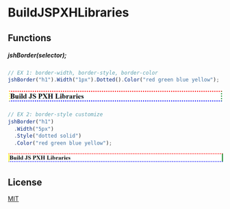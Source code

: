 # BuildJSPXHLibraries

## Functions

##### jshBorder(selector);

```javascript
// EX 1: border-width, border-style, border-color
jshBorder("h1").Width("1px").Dotted().Color("red green blue yellow");
```

![EX 1](./assets/imgs/borders/ex1.PNG)

```javascript
// EX 2: border-style customize
jshBorder("h1")
  .Width("5px")
  .Style("dotted solid")
  .Color("red green blue yellow");
```

![EX 1](./assets/imgs/borders/ex2.PNG)

## License

[MIT](https://choosealicense.com/licenses/mit/)
